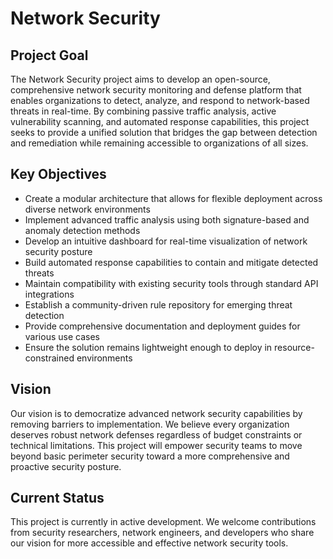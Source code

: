 # Network Security

## Project Goal

The Network Security project aims to develop an open-source, comprehensive network security monitoring and defense platform that enables organizations to detect, analyze, and respond to network-based threats in real-time. By combining passive traffic analysis, active vulnerability scanning, and automated response capabilities, this project seeks to provide a unified solution that bridges the gap between detection and remediation while remaining accessible to organizations of all sizes.

## Key Objectives

- Create a modular architecture that allows for flexible deployment across diverse network environments
- Implement advanced traffic analysis using both signature-based and anomaly detection methods
- Develop an intuitive dashboard for real-time visualization of network security posture
- Build automated response capabilities to contain and mitigate detected threats
- Maintain compatibility with existing security tools through standard API integrations
- Establish a community-driven rule repository for emerging threat detection
- Provide comprehensive documentation and deployment guides for various use cases
- Ensure the solution remains lightweight enough to deploy in resource-constrained environments

## Vision

Our vision is to democratize advanced network security capabilities by removing barriers to implementation. We believe every organization deserves robust network defenses regardless of budget constraints or technical limitations. This project will empower security teams to move beyond basic perimeter security toward a more comprehensive and proactive security posture.

## Current Status

This project is currently in active development. We welcome contributions from security researchers, network engineers, and developers who share our vision for more accessible and effective network security tools.
